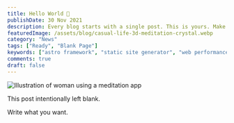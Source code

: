 ```yaml
---
title: Hello World 👋
publishDate: 30 Nov 2021
description: Every blog starts with a single post. This is yours. Make it great.
featuredImage: /assets/blog/casual-life-3d-meditation-crystal.webp
category: "News"
tags: ["Ready", "Blank Page"]
keywords: ["astro framework", "static site generator", "web performance", "islands architecture", "component-based", "partial hydration"]
comments: true
draft: false
---
```


![Illustration of woman using a meditation app](/assets/blog/casual-life-3d-meditation-crystal.webp)

This post intentionally left blank.

Write what you want.
